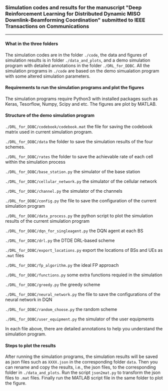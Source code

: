 ### Simulation codes and results for the manuscript "Deep Reinforcement Learning for Distributed Dynamic MISO Downlink-Beamforming Coordination" submitted to IEEE Transactions on Communications
---
#### What in the three folders

The simulation codes are in the folder `./code`, the data and figures of simulation results is in folder `./data_and_plots`, and a demo simulation program with detailed annotations in the folder `./DRL_for_DDBC`. All the simulation programs in `./code` are based on the demo simualation program with some altered simulation parameters.
#### Requirements to run the simulation programs and plot the figures
The simulation programs require Python3 with installed packages such as Keras, Tesorflow, Numpy, Scipy and etc. The figures are plot by MATLAB. 

#### Structure of the demo simulation program
`./DRL_for_DDBC/codebook/codebook.mat` the file for saving the codebook matrix used in current simulation program.

`./DRL_for_DDBC/data` the folder to save the simulation results of the four schemes.

`./DRL_for_DDBC/rates` the folder to save the achievable rate of each cell within the simulation process

`./DRL_for_DDBC/base_station.py` the simulator of the base station

`./DRL_for_DDBC/cellular_network.py` the simulator of the cellular network

`./DRL_for_DDBC/channel.py` the simulator of the channels

`./DRL_for_DDBC/config.py` the file to save the configuration of the current simulation program

`./DRL_for_DDBC/data_process.py` the python script to plot the simulation results of the current simulation program

`./DRL_for_DDBC/dqn_for_singleagent.py` the DQN agent at each BS

`./DRL_for_DDBC/drl.py` the DTDE DRL-based scheme

`./DRL_for_DDBC/export_locations.py` export the locations of BSs and UEs as `.mat` files

`./DRL_for_DDBC/fp_algorithm.py` the ideal FP approach

`./DRL_for_DDBC/functions.py` some extra functions requied in the simulation

`./DRL_for_DDBC/greedy.py` the greedy scheme

`./DRL_for_DDBC/neural_network.py` the file to save the configurations of the neural network in DQN

`./DRL_for_DDBC/random_choose.py` the random scheme

`./DRL_for_DDBC/user_equipment.py` the simulator of the user equipments

In each file above, there are detailed annotations to help you understand the simulation program.
#### Steps to plot the results
After running the simulation programs, the simulation results will be saved as json files such as `XXXX.json` in the corresponding folder `data`. Then you can rename and copy the results, i.e., the json files, to the corresponding folder in `./data_and_plots`. Run the script `json2mat.py` to transform the json files to `.mat` files. Finally run the MATLAB script file in the same folder to plot the figure.
